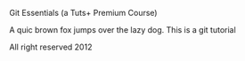 Git Essentials (a Tuts+ Premium Course)

A quic brown fox jumps over the lazy dog.
This is a git tutorial

All right reserved 2012
